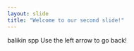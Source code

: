 ```yaml
---
layout: slide
title: "Welcome to our second slide!"
---
```

balikin spp
Use the left arrow to go back!
